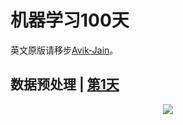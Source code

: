 # 机器学习100天

英文原版请移步[Avik-Jain](https://github.com/Avik-Jain/100-Days-Of-ML-Code)。

## 数据预处理 | [第1天](https://github.com/Avik-Jain/100-Days-of-ML-Code-Chinese-Version/blob/master/Code/Day%201_Data%20Preprocessing.md)

<p align="center">
  <img src="https://github.com/Avik-Jain/100-Days-of-ML-Code-Chinese-Version/blob/master/Info-graphs/Day%201.jpg">
</p>
